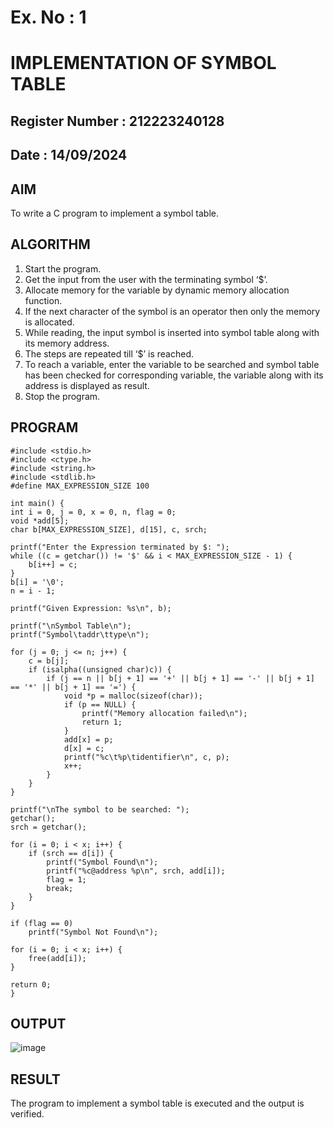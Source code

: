 # Ex. No : 1	
# IMPLEMENTATION OF SYMBOL TABLE 
## Register Number : 212223240128
## Date : 14/09/2024

## AIM   
To write a C program to implement a symbol table.

## ALGORITHM
1.	Start the program.
2.	Get the input from the user with the terminating symbol ‘$’.
3.	Allocate memory for the variable by dynamic memory allocation function.
4.	If the next character of the symbol is an operator then only the memory is allocated.
5.	While reading, the input symbol is inserted into symbol table along with its memory address.
6.	The steps are repeated till ‘$’ is reached.
7.	To reach a variable, enter the variable to be searched and symbol table has been checked for corresponding variable, the variable along with its address is displayed as result.
8.	Stop the program. 

## PROGRAM
```
#include <stdio.h>
#include <ctype.h>
#include <string.h>
#include <stdlib.h> 
#define MAX_EXPRESSION_SIZE 100

int main() {
int i = 0, j = 0, x = 0, n, flag = 0;
void *add[5];
char b[MAX_EXPRESSION_SIZE], d[15], c, srch;

printf("Enter the Expression terminated by $: ");
while ((c = getchar()) != '$' && i < MAX_EXPRESSION_SIZE - 1) {
    b[i++] = c;
}
b[i] = '\0'; 
n = i - 1;  

printf("Given Expression: %s\n", b);

printf("\nSymbol Table\n");
printf("Symbol\taddr\ttype\n");

for (j = 0; j <= n; j++) {
    c = b[j];
    if (isalpha((unsigned char)c)) {
        if (j == n || b[j + 1] == '+' || b[j + 1] == '-' || b[j + 1] == '*' || b[j + 1] == '=') {
            void *p = malloc(sizeof(char));
            if (p == NULL) {
                printf("Memory allocation failed\n");
                return 1;
            }
            add[x] = p;
            d[x] = c;
            printf("%c\t%p\tidentifier\n", c, p);
            x++;
        }
    }
}

printf("\nThe symbol to be searched: ");
getchar(); 
srch = getchar();

for (i = 0; i < x; i++) { 
    if (srch == d[i]) {
        printf("Symbol Found\n");
        printf("%c@address %p\n", srch, add[i]);
        flag = 1;
        break; 
    }
}

if (flag == 0)
    printf("Symbol Not Found\n");

for (i = 0; i < x; i++) { 
    free(add[i]);
}

return 0;
}
```
## OUTPUT 
![image](https://github.com/user-attachments/assets/a5717c95-3239-4c6a-8351-407af46c325e)

## RESULT
The program to implement a symbol table is executed and the output is verified.
